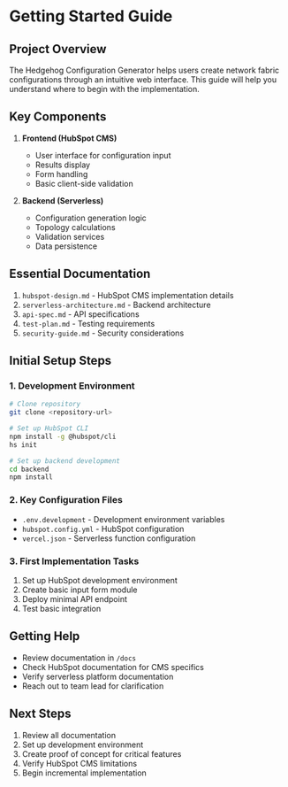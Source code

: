 # Getting Started Guide

## Project Overview
The Hedgehog Configuration Generator helps users create network fabric configurations through an intuitive web interface. This guide will help you understand where to begin with the implementation.

## Key Components
1. **Frontend (HubSpot CMS)**
   - User interface for configuration input
   - Results display
   - Form handling
   - Basic client-side validation

2. **Backend (Serverless)**
   - Configuration generation logic
   - Topology calculations
   - Validation services
   - Data persistence

## Essential Documentation
1. `hubspot-design.md` - HubSpot CMS implementation details
2. `serverless-architecture.md` - Backend architecture
3. `api-spec.md` - API specifications
4. `test-plan.md` - Testing requirements
5. `security-guide.md` - Security considerations

## Initial Setup Steps

### 1. Development Environment
```bash
# Clone repository
git clone <repository-url>

# Set up HubSpot CLI
npm install -g @hubspot/cli
hs init

# Set up backend development
cd backend
npm install
```

### 2. Key Configuration Files
- `.env.development` - Development environment variables
- `hubspot.config.yml` - HubSpot configuration
- `vercel.json` - Serverless function configuration

### 3. First Implementation Tasks
1. Set up HubSpot development environment
2. Create basic input form module
3. Deploy minimal API endpoint
4. Test basic integration

## Getting Help
- Review documentation in `/docs`
- Check HubSpot documentation for CMS specifics
- Verify serverless platform documentation
- Reach out to team lead for clarification

## Next Steps
1. Review all documentation
2. Set up development environment
3. Create proof of concept for critical features
4. Verify HubSpot CMS limitations
5. Begin incremental implementation